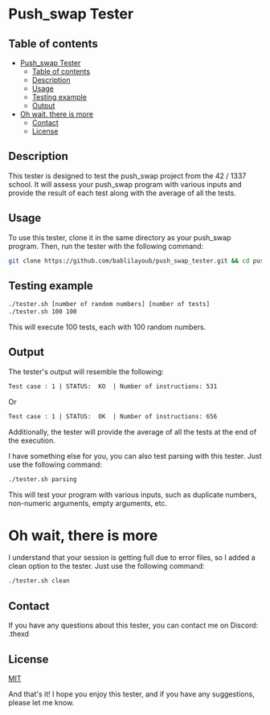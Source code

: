 # Push_swap Tester

## Table of contents
- [Push\_swap Tester](#push_swap-tester)
	- [Table of contents](#table-of-contents)
	- [Description](#description)
	- [Usage](#usage)
	- [Testing example](#testing-example)
	- [Output](#output)
- [Oh wait, there is more](#oh-wait-there-is-more)
	- [Contact](#contact)
	- [License](#license)
  
## Description
This tester is designed to test the push_swap project from the 42 / 1337 school. It will assess your push_swap program with various inputs and provide the result of each test along with the average of all the tests.

## Usage
To use this tester, clone it in the same directory as your push_swap program. Then, run the tester with the following command:
```bash
git clone https://github.com/bablilayoub/push_swap_tester.git && cd push_swap_tester
```

## Testing example
```bash
./tester.sh [number of random numbers] [number of tests]
./tester.sh 100 100
```
This will execute 100 tests, each with 100 random numbers.

## Output
The tester's output will resemble the following:

```bash
Test case : 1 | STATUS:  KO  | Number of instructions: 531
```
Or
```bash
Test case : 1 | STATUS:  OK  | Number of instructions: 656
```
Additionally, the tester will provide the average of all the tests at the end of the execution.

I have something else for you, you can also test parsing with this tester. Just use the following command:
```bash
./tester.sh parsing
```
This will test your program with various inputs, such as duplicate numbers, non-numeric arguments, empty arguments, etc.

# Oh wait, there is more
I understand that your session is getting full due to error files, so I added a clean option to the tester. Just use the following command:
```bash
./tester.sh clean
```
## Contact
If you have any questions about this tester, you can contact me on Discord: .thexd

## License
[MIT](https://choosealicense.com/licenses/mit/)

And that's it! I hope you enjoy this tester, and if you have any suggestions, please let me know.